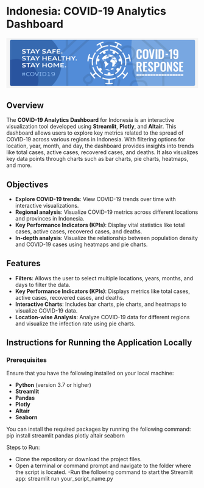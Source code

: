   # Indonesia: COVID-19 Analytics Dashboard
![Alt Text](Covid.png)

## Overview
The **COVID-19 Analytics Dashboard** for Indonesia is an interactive visualization tool developed using **Streamlit**, **Plotly**, and **Altair**. This dashboard allows users to explore key metrics related to the spread of COVID-19 across various regions in Indonesia. With filtering options for location, year, month, and day, the dashboard provides insights into trends like total cases, active cases, recovered cases, and deaths. It also visualizes key data points through charts such as bar charts, pie charts, heatmaps, and more.

## Objectives
- **Explore COVID-19 trends**: View COVID-19 trends over time with interactive visualizations.
- **Regional analysis**: Visualize COVID-19 metrics across different locations and provinces in Indonesia.
- **Key Performance Indicators (KPIs)**: Display vital statistics like total cases, active cases, recovered cases, and deaths.
- **In-depth analysis**: Visualize the relationship between population density and COVID-19 cases using heatmaps and pie charts.

## Features
- **Filters**: Allows the user to select multiple locations, years, months, and days to filter the data.
- **Key Performance Indicators (KPIs)**: Displays metrics like total cases, active cases, recovered cases, and deaths.
- **Interactive Charts**: Includes bar charts, pie charts, and heatmaps to visualize COVID-19 data.
- **Location-wise Analysis**: Analyze COVID-19 data for different regions and visualize the infection rate using pie charts.

## Instructions for Running the Application Locally

### Prerequisites
Ensure that you have the following installed on your local machine:
- **Python** (version 3.7 or higher)
- **Streamlit**
- **Pandas**
- **Plotly**
- **Altair**
- **Seaborn**

You can install the required packages by running the following command:
pip install streamlit pandas plotly altair seaborn

Steps to Run:
- Clone the repository or download the project files.
- Open a terminal or command prompt and navigate to the folder where the script is located.
-Run the following command to start the Streamlit app:
streamlit run your_script_name.py



